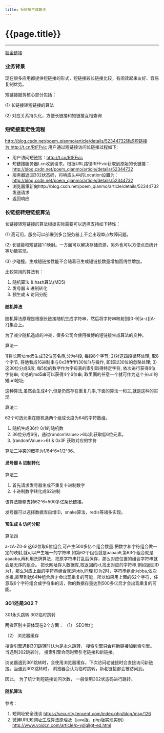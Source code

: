 ```yaml
---
title: 短链接生成算法
---
```




# {{page.title}}

------
[掘金链接](https://juejin.im/post/5e158a7ff265da5d22020b88)
### 业务背景

现在很多应用都提供短链接的形式，短链接较长链接比较，有阅读起来友好、容易复制优势。

短链接服务核心部分包括：

(1) 长链接转短链接的算法

(2) 对应关系持久化，方便长链接和短链接互相查询

### 短链接重定性流程
http://blog.csdn.net/poem_qianmo/article/details/52344732转成短链接为:http://t.cn/RtFFvic
用户通过短链接访问长链接过程如下:
- 用户访问短链接：http://t.cn/RtFFvic
- 短链接服务器t.cn收到请求，根据URL路径RtFFvic获取到原始的长链接：http://blog.csdn.net/poem_qianmo/article/details/52344732
- 服务器返回302状态码，将响应头中的Location设置为：http://blog.csdn.net/poem_qianmo/article/details/52344732
- 浏览器重新向http://blog.csdn.net/poem_qianmo/article/details/52344732发送请求
- 返回响应
### 长链接转短链接算法


长链接转短链接的算法根据实际需要可以选择支持如下特性：

(1) 高可用，服务可以部署到多台服务器上不会出现单点故障问题。

(2) 长链接和短链接1:1映射。一方面可以解决存储资源，另外也可以方便点击统计等功能实现。

(3) 少碰撞。生成短链接性能不会随着已生成短链接数量增加而线性增加。

比较常用的算法有：
1. 随机算法 & hash算法(MD5)
2. 发号器 & 进制转化
3. 预生成 & 访问分配

#### 随机算法
随机算法原理是根据长链接随机生成字符串，然后将字符串映射到[0-9][a-z][A-Z]集合上。

为了减少随机造成的冲突，很多公司会使用微博的短链接生成算法的变种。

算法一

1)将长网址md5生成32位签名串,分为4段, 每段8个字节;
2)对这四段循环处理, 取8个字节, 将他看成16进制串与0x3fffffff(30位1)与操作, 即超过30位的忽略处理;
3)这30位分成6段, 每5位的数字作为字母表的索引取得特定字符, 依次进行获得6位字符串;
4)总的md5串可以获得4个6位串; 取里面的任意一个就可作为这个长url的短url地址;

这种算法,虽然会生成4个,但是仍然存在重复几率,下面的算法一和三,就是这种的实现.

算法二

62个可选元素在随机选两个组成长度为64的字符数组。
1. 随机生成36位 0/1的随机数
2. 36位分成6份，通过randomValue>>6以此获取低6位元素。
3. (randomValue>>6) & 0x3F 获取对应的字符

算法二冲突的概率为1/64^6=1/2^36。
#### 发号器 & 进制转化

算法三

1. 首先请求发号器生成不重复十进制数字
2. 十进制数字转化成62进制

该算法能够支持62^6=500多亿条长链接。

发号器可以选择数据库自增ID，snake算法，redis等诸多实现。

#### 预生成 & 访问分配

算法四

a-zA-Z0-9 这62位取6位组合,可产生500多亿个组合数量.把数字和字符组合做一定的映射,就可以产生唯一的字符串,如第62个组合就是aaaaa9,第63个组合就是aaaaba,再利用洗牌算法，把原字符串打乱后保存，那么对应位置的组合字符串就会是无序的组合。
把长网址存入数据库,取返回的id,找出对应的字符串,例如返回ID为1，那么对应上面的字符串组合就是bbb,同理 ID为2时，字符串组合为bba,依次类推,直至到达64种组合后才会出现重复的可能，所以如果用上面的62个字符，任意取6个字符组合成字符串的话，你的数据存量达到500多亿后才会出现重复的可能。

### 301还是302？
301永久跳转
302临时跳转

两者区别主要体现在2个方面：
（1） SEO优化

（2） 浏览器缓存

搜索引擎遇到301跳转时认为是永久跳转， 搜索引擎只会将新链接加到索引里。
当遇到302跳转时， 搜索引擎会同时索引老链接和新链接。

浏览器遇到301跳转时，会使用浏览器缓存，下次访问老链接时会直接访问新链接。当遇到302跳转时， 浏览器会认为临时跳转，新老链接都会被访问到。

因此， 为了统计到短链接访问次数， 一般使用302状态码进行跳转。

#### 随机算法

参考：
1. 短网址安全浅谈 https://security.tencent.com/index.php/blog/msg/126
2. 微博URL短网址生成算法原理及（java版、php版实现实例）http://www.voidcn.com/article/p-ydjqllgt-ed.html


